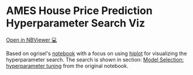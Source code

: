 # AMES House Price Prediction Hyperparameter Search Viz

[Open in NBViewer 💻](https://nbviewer.jupyter.org/github/thomasjpfan/ames_housing_hiplot/blob/master/ames_hiplot.ipynb)

Based on ogrisel's [notebook](https://nbviewer.jupyter.org/github/ogrisel/notebooks/blob/master/sklearn_demos/ames_housing.ipynb#Interactions-between-hyperparameters-and-generalization) with a focus on using [hiplot](https://github.com/facebookresearch/hiplot) for visualizing the hyperparameter search. The search is shown in section: [Model Selection: hyperparameter tuning](https://nbviewer.jupyter.org/github/ogrisel/notebooks/blob/master/sklearn_demos/ames_housing.ipynb#Model-selection:-hyperparameter-tuning) from the original notebook.
